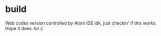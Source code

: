 # build

Web codes version controlled by Atom IDE
idk, just checkin' if this works.
Hope it does. lol :)

